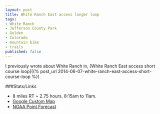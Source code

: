 ```yaml
---
layout: post
title: White Ranch East access longer loop
tags:
- White Ranch
- Jefferson County Park
- Golden
- Colorado
- mountain bike
- trails
published: false
---
```

I previously wrote about White Ranch in,
[White Ranch East access short course loop]({% post_url 2014-06-07-white-ranch-east-access-short-course-loop %})

###Stats/Links
- 8 miles RT ~ 2.75 hours. 8:15am to 11am.
- [Google Custom Map](https://mapsengine.google.com/map/edit?mid=zj2fwvSxaNFw.k-KoLN7NuyIM)
- [NOAA Point Forecast](http://forecast.weather.gov/MapClick.php?lat=39.8056547&lon=-105.2711533)
